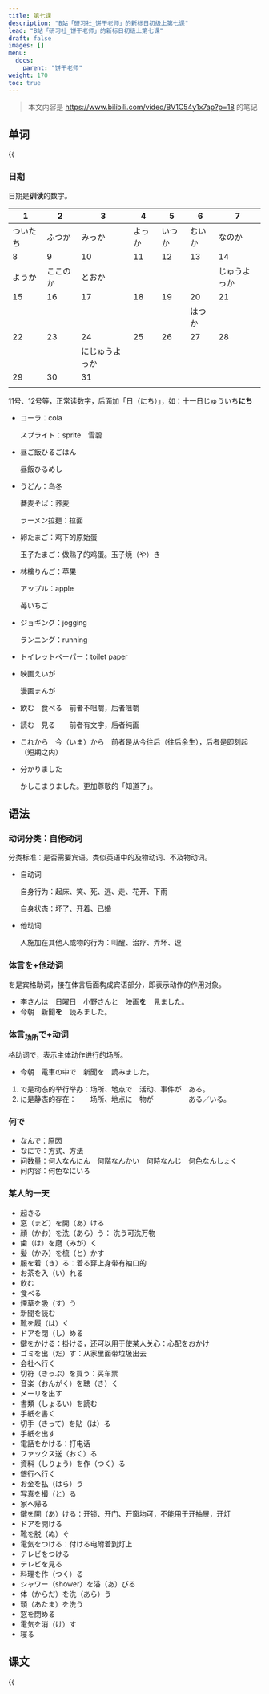 ```yaml
---
title: 第七课
description: "B站「研习社_饼干老师」的新标日初级上第七课"
lead: "B站「研习社_饼干老师」的新标日初级上第七课"
draft: false
images: []
menu:
  docs:
    parent: "饼干老师"
weight: 170
toc: true
---
```


> 本文内容是 https://www.bilibili.com/video/BV1C54y1x7ap?p=18 的笔记

## 单词

{{<audio src="https://tellyouwhat-static-1251995834.cos.ap-chongqing.myqcloud.com/audios/cs_danci/07第七课.mp3">}}

### 日期

日期是**训读**的数字。

| 1        | 2        | 3              | 4      | 5      | 6      | 7            |
| -------- | -------- | -------------- | ------ | ------ | ------ | ------------ |
| ついたち | ふつか   | みっか         | よっか | いつか | むいか | なのか       |
| 8        | 9        | 10             | 11     | 12     | 13     | 14           |
| ようか   | ここのか | とおか         |        |        |        | じゅうよっか |
| 15       | 16       | 17             | 18     | 19     | 20     | 21           |
|          |          |                |        |        | はつか |              |
| 22       | 23       | 24             | 25     | 26     | 27     | 28           |
|          |          | にじゅうよっか |        |        |        |              |
| 29       | 30       | 31             |        |        |        |              |
|          |          |                |        |        |        |              |

11号、12号等，正常读数字，后面加「日（にち）」，如：十一日じゅういち**にち**

- コーラ：cola

  スプライト：sprite　雪碧

- 昼ご飯ひるごはん

  昼飯ひるめし

- うどん：乌冬

  蕎麦そば：荞麦

  ラーメン拉麺：拉面

- 卵たまご：鸡下的原始蛋

  玉子たまご：做熟了的鸡蛋。玉子焼（や）き

- 林檎りんご：苹果

  アップル：apple

  苺いちご

- ジョギング：jogging

  ランニング：running

- トイレットペーパー：toilet paper

- 映画えいが

  漫画まんが

- 飲む　食べる　前者不咀嚼，后者咀嚼

- 読む　見る　　前者有文字，后者纯画

- これから　今（いま）から　前者是从今往后（往后余生），后者是即刻起（短期之内）

- 分かりました

  かしこまりました。更加尊敬的「知道了」。


## 语法

### 动词分类：自他动词

分类标准：是否需要宾语。类似英语中的及物动词、不及物动词。

- 自动词

  自身行为：起床、笑、死、逃、走、花开、下雨

  自身状态：坏了、开着、已婚

- 他动词

  人施加在其他人或物的行为：叫醒、治疗、弄坏、逗

### 体言を+他动词

を是宾格助词，接在体言后面构成宾语部分，即表示动作的作用对象。

- 李さんは　日曜日　小野さんと　映画**を**　見ました。
- 今朝　新聞**を**　読みました。

### 体言<sub>场所</sub>で+动词

格助词で，表示主体动作进行的场所。

- 今朝　電車の中で　新聞を　読みました。

1. で是动态的举行举办：场所、地点で　活动、事件が　ある。
2. に是静态的存在：　　场所、地点に　物が　　　　　ある／いる。

### 何で

- なんで：原因
- なにで：方式、方法
- 问数量：何人なんにん　何階なんかい　何時なんじ　何色なんしょく
- 问内容：何色なにいろ

### 某人的一天

- 起きる
- 窓（まど）を開（あ）ける
- 顔（かお）を洗（あら）う： 洗う可洗万物
- 歯（は）を磨（みが）く
- 髪（かみ）を梳（と）かす
- 服を着（き）る：着る穿上身带有袖口的
- お茶を入（い）れる
- 飲む
- 食べる
- 煙草を吸（す）う
- 新聞を読む
- 靴を履（は）く
- ドアを閉（し）める
- 鍵をかける：掛ける，还可以用于使某人关心：心配をおかけ
- ゴミを出（だ）す：从家里面带垃圾出去
- 会社へ行く
- 切符（きっぷ）を買う：买车票
- 音楽（おんがく）を聴（き）く
- メーリを出す
- 書類（しょるい）を読む
- 手紙を書く
- 切手（きって）を貼（は）る
- 手紙を出す
- 電話をかける：打电话
- ファックス送（おく）る
- 資料（しりょう）を作（つく）る
- 銀行へ行く
- お金を払（はら）う
- 写真を撮（と）る
- 家へ帰る
- 鍵を開（あ）ける：开锁、开门、开窗均可，不能用于开抽屉，开灯
- ドアを開ける
- 靴を脱（ぬ）ぐ
- 電気をつける：付ける电附着到灯上
- テレビをつける
- テレビを見る
- 料理を作（つく）る
- シャワー（shower）を浴（あ）びる
- 体（からだ）を洗（あら）う
- 頭（あたま）を洗う
- 窓を閉める
- 電気を消（け）す
- 寝る

## 课文

{{<audio src="https://tellyouwhat-static-1251995834.cos.ap-chongqing.myqcloud.com/audios/cs_kewen/7-12课 新标日初级课文/Lesson07.mp3">}}

